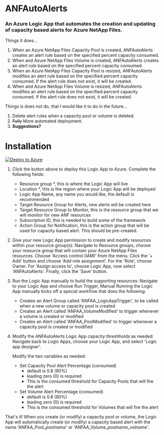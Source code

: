 # ANFAutoAlerts
### An Azure Logic App that automates the creation and updating of capacity based alerts for Azure NetApp Files.

Things it does...

1. When an Azure NetApp Files Capacity Pool is created, ANFAutoAlerts creates an alert rule based on the specified percent capacity consumed.
2. When and Azure NetApp Files Volume is created, ANFAutoAlerts creates an alert rule based on the specified percent capacity consumed.
3. When an Azure NetApp Files Capacity Pool is resized, ANFAutoAlerts modifies an alert rule based on the specified percent capacity consumed. If the alert rule does not exist, it will be created.
4. When and Azure NetApp Files Volume is resized, ANFAutoAlerts modifies an alert rule based on the specified percent capacity consumed. If the alert rule does not exist, it will be created.

Things is does not do, that I would like it to do in the future...

1. Delete alert rules when a capacity pool or volume is deleted.
2. <del>Fully</del> More automated deployment.
3. **Suggestions?**

# Installation
[![Deploy to Azure](https://aka.ms/deploytoazurebutton)](https://portal.azure.com/#create/Microsoft.Template/uri/https%3A%2F%2Fraw.githubusercontent.com%2FANFTechTeam%2FANFAutoAlerts%2Fmaster%2Fanfautoalerts.json)

1. Click the button above to deploy this Logic App to Azure. Complete the following fields:

	* Resource group *, this is where the Logic App will live
	* Location *, this is the region where your Logic App will be deployed
	* Logic App Name, any name you would like, the default is recommended
	* Target Resource Group for Alerts, new alerts will be created here
	* Target Resource Group to Monitor, this is the resource group that we will monitor for new ANF resources
	* Subscription ID, this is needed to build some of the framework
	* Action Group for Notification, this is the action group that will be used for capacity based alert. This should be pre-created. 

2. Give your new Logic App permission to create and modify resources within your resource group(s): Navigate to Resource groups, choose your resource group that will contain your Azure NetApp Files resources. Choose 'Access control (IAM)' from the menu. Click the '+ Add' button and choose 'Add role assignment'. For the 'Role', choose Owner. For 'Assign access to', choose Logic App, now select 'ANFAutoAlerts'. Finally, click the 'Save' button.

3. Run the Logic App manually to build the supporting resources: Navigate to your Logic App and choose Run Trigger, Manual
   Running the Logic App manually kicks off a special workflow that does the following:
   
    * Creates an Alert Group called 'ANFAA_LogicAppTrigger', to be called when a new volume or capacity pool is created
    * Creates an Alert called 'ANFAA_VolumeModified' to trigger whenever a volume is created or modified
    * Creates an Alert called 'ANFAA_PoolModified' to trigger whenever a capacity pool is created or modified

4. Modify the ANFAutoAlerts Logic App capacity threshholds as needed: Navigate back to Logic Apps, choose your Logic App, and select 'Logic app designer'.
	
	Modify the two variables as needed:
    * Set Capacity Pool Alert Percentage (consumed)
       * default is 0.8 (80%)
       * leading zero (0) is required
       * This is the consumed threshold for Capacity Pools that will fire the alert
    * Set Volume Alert Percentage (consumed)
       * default is 0.8 (80%) 
       * leading zero (0) is required
       * This is the consumed threshold for Volumes that will fire the alert
  

That's it! When you create (or modify) a capacity pool or volume, the Logic App will automatically create (or modify) a capacity based alert with the name 'ANFAA\_Pool\_*poolname*' or 'ANFAA\_Volume\_*poolname*_*volname*'.

